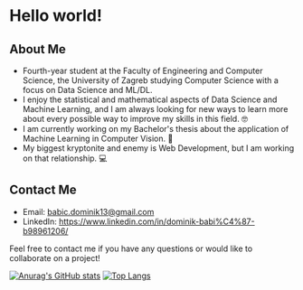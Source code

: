 # Hello world! 

## About Me
- Fourth-year student at the Faculty of Engineering and Computer Science, the University of Zagreb studying Computer Science with a focus on Data Science and ML/DL.
- I enjoy the statistical and mathematical aspects of Data Science and Machine Learning, and I am always looking for new ways to learn more about every possible way to improve my skills in this field. 🤓
- I am currently working on my Bachelor's thesis about the application of Machine Learning in Computer Vision. 🤖
- My biggest kryptonite and enemy is Web Development, but I am working on that relationship. 💻

## Contact Me
- Email: babic.dominik13@gmail.com
- LinkedIn: https://www.linkedin.com/in/dominik-babi%C4%87-b98961206/

Feel free to contact me if you have any questions or would like to collaborate on a project!

[![Anurag's GitHub stats](https://github-readme-stats.vercel.app/api?username=babe1304&show_icons=true&theme=cobalt&hide_rank=true)](https://github.com/anuraghazra/github-readme-stats)
[![Top Langs](https://github-readme-stats.vercel.app/api/top-langs/?username=babe1304&layout=donut)](https://github.com/anuraghazra/github-readme-stats)
